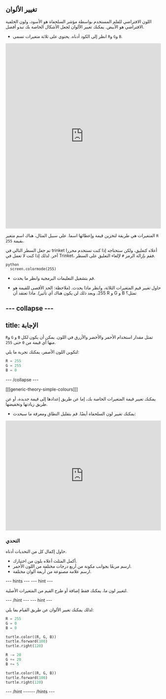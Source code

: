 ## تغيير الألوان

اللون الافتراضي للقلم المستخدم بواسطة مؤشر السلحفاة هو الأسود، ولون الخلفية الافتراضي هو الأبيض. يمكنك تغيير الألوان لجعل الأشكال الخاصة بك تبدو أفضل.

- انظر إلى الكود أدناه. يحتوي على ثلاثة متغيرات تسمى `R`و `G`و `B`. 
<iframe src="https://trinket.io/embed/python/b964b7d3ce" width="100%" height="600" frameborder="0" marginwidth="0" marginheight="0" allowfullscreen></iframe> 

المتغيرات هي طريقة لتخزين قيمة وإعطائها اسما. على سبيل المثال، هناك اسم متغير `R` بقيمة `255`.

تم جعل السطر التالي في trinket أعلاه كتعليق، ولكن ستحتاجه إذا كنت تستخدم محررا آخر. لذلك إذا كنت لا تعمل في Trinket، فقم بإزالة الرمز `#` لإلغاء التعليق على السطر.

    python
      screen.colormode(255)

- قم بتشغيل التعليمات البرمجية وانظر ما يحدث.

- حاول تغيير قيم المتغيرات الثلاثة، وانظر ماذا يحدث. (ملاحظة: الحد الأقصى للقيمة هو 255، وبعد ذلك لن يكون هناك أي تأثير). ماذا تعتقد أن R و G و B تمثل؟

--- collapse ---
---
title: الإجابة
---

`R`و `G` و `B` تمثل مقدار استخدام الأحمر والأخضر والأزرق في اللون. يمكن أن يكون لكل منها أي قيمة من `0` حتى `255`.

لتكوين اللون الأصفر، يمكنك تجربة ما يلي:

```python
R = 255
G = 255
B = 0
```

--- /collapse ---

[[[generic-theory-simple-colours]]]

يمكنك تغيير قيمة المتغيرات الخاصة بك، إما عن طريق إعدادها إلى قيمة جديدة، أو عن طريق زيادتها وتخفيضها.

- يمكنك تغيير لون السلحفاة أيضًا. قم بتقليل النطاق ومعرفة ما سيحدث: 
<iframe src="https://trinket.io/embed/python/ab6732d60e" width="100%" height="356" frameborder="0" marginwidth="0" marginheight="0" allowfullscreen></iframe> 

### التحدي

حاول إكمال كل من التحديات أدناه.

- أكمل المثلث أعلاه بلون من اختيارك.
- ارسم مربعًا بجوانب مكونة من أربع درجات مختلفة من اللون الأحمر.
- ارسم علامة مصنوعة من أربعة ألوان مختلفة.

--- hints ---
 --- hint ---

لتغيير لون ما، يمكنك فقط إضافة أو طرح القيم من المتغيرات الأصلية.

--- /hint --- --- hint ---

لذلك يمكنك تغيير الألوان عن طريق القيام بما يلي:

```python
R = 255
G = 0
B = 0

turtle.color((R, G, B))
turtle.forward(100)
turtle.right(120)

R -= 20
G += 20
B += 5

turtle.color((R, G, B))
turtle.forward(100)
turtle.right(120)
```

--- /hint ------ /hints ---